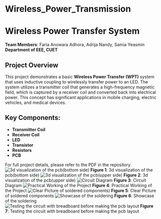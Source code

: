 # Wireless_Power_Transmission
# Wireless Power Transfer System

**Team Members**: Faria Anowara Adhora, Adrija Nandy, Samia Yeasmin  
**Department of EEE, CUET**

## Project Overview

This project demonstrates a basic **Wireless Power Transfer (WPT)** system that uses inductive coupling to wirelessly transfer power to an LED. The system utilizes a transmitter coil that generates a high-frequency magnetic field, which is captured by a receiver coil and converted back into electrical power. This concept has significant applications in mobile charging, electric vehicles, and medical devices.

## Key Components:
- **Transmitter Coil**
- **Receiver Coil**
- **LED**
- **Transistor**
- **Resistors**
- **PCB**

For full project details, please refer to the PDF in the repository.
![3d visualization of the pcb(bottom side)](./w1.jpg)
**Figure 1**: 3d visualization of the pcb(bottom side)
![3d visualization of the pcb(upper side)](./w2.jpg)
**Figure 2**: 3d visualization of the pcb(upper side)
![Circuit Diagram](./w3.jpg)
**Figure 3**: Circuit Diagram
![Practical Working of the Project](./w4.jpg)
**Figure 4**: Practical Working of the Project
![Clear Picture of soldered components)](./w5.jpg)
**Figure 5**: Clear Picture of soldered components
![Showcase of the soldering](./w6.jpg)
**Figure 6**: Showcase of the soldering
![Testing the circuit with breadboard before making the pcb layout](./w7.jpg)
**Figure 7**: Testing the circuit with breadboard before making the pcb layout

